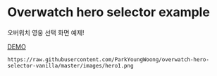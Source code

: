 # Overwatch hero selector example

오버워치 영웅 선택 화면 예제!

[DEMO](https://practical-bartik-a2000a.netlify.app/)


```url
https://raw.githubusercontent.com/ParkYoungWoong/overwatch-hero-selector-vanilla/master/images/hero1.png
```

```
